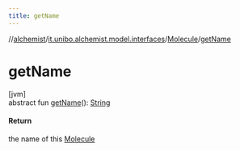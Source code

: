 ```yaml
---
title: getName
---
```

//[alchemist](../../../index.html)/[it.unibo.alchemist.model.interfaces](../index.html)/[Molecule](index.html)/[getName](get-name.html)



# getName



[jvm]\
abstract fun [getName](get-name.html)(): [String](https://docs.oracle.com/javase/8/docs/api/java/lang/String.html)



#### Return



the name of this [Molecule](index.html)




